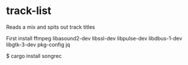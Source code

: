 # track-list

Reads a mix and spits out track titles

First install
ffmpeg libasound2-dev libssl-dev libpulse-dev libdbus-1-dev libgtk-3-dev pkg-config jq

$ cargo install songrec
